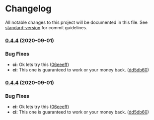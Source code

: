 # Changelog

All notable changes to this project will be documented in this file. See [standard-version](https://github.com/conventional-changelog/standard-version) for commit guidelines.

### [0.4.4](https://github.com/nav/circle-sandbox/compare/v0.4.3...v0.4.4) (2020-09-01)


### Bug Fixes

* **ci:** Ok lets try this ([06eeeff](https://github.com/nav/circle-sandbox/commit/06eeeffa554b927b1e5d67dbe0996fd6a2ae27d7))
* **ci:** This one is guaranteed to work or your money back. ([dd5db60](https://github.com/nav/circle-sandbox/commit/dd5db60245537064bd1958362c2516cbe2014d90))

### [0.4.4](https://github.com/nav/circle-sandbox/compare/v0.4.3...v0.4.4) (2020-09-01)


### Bug Fixes

* **ci:** Ok lets try this ([06eeeff](https://github.com/nav/circle-sandbox/commit/06eeeffa554b927b1e5d67dbe0996fd6a2ae27d7))
* **ci:** This one is guaranteed to work or your money back. ([dd5db60](https://github.com/nav/circle-sandbox/commit/dd5db60245537064bd1958362c2516cbe2014d90))
